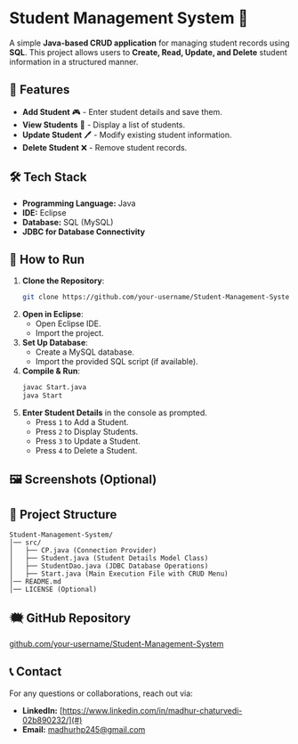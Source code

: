 # Student Management System 🏩

A simple **Java-based CRUD application** for managing student records using **SQL**. This project allows users to **Create, Read, Update, and Delete** student information in a structured manner.

## 📌 Features
- **Add Student** 🎮 - Enter student details and save them.
- **View Students** 📄 - Display a list of students.
- **Update Student** 🖊️ - Modify existing student information.
- **Delete Student** ❌ - Remove student records.

## 🛠 Tech Stack
- **Programming Language:** Java
- **IDE:** Eclipse
- **Database:** SQL (MySQL)
- **JDBC for Database Connectivity**

## 🚀 How to Run
1. **Clone the Repository**:
   ```sh
   git clone https://github.com/your-username/Student-Management-System.git
   ```
2. **Open in Eclipse**:
   - Open Eclipse IDE.
   - Import the project.
3. **Set Up Database**:
   - Create a MySQL database.
   - Import the provided SQL script (if available).
4. **Compile & Run**:
   ```sh
   javac Start.java
   java Start
   ```
5. **Enter Student Details** in the console as prompted.
   - Press `1` to Add a Student.
   - Press `2` to Display Students.
   - Press `3` to Update a Student.
   - Press `4` to Delete a Student.

## 🖼️ Screenshots (Optional)

## 📂 Project Structure
```
Student-Management-System/
│── src/
│   ├── CP.java (Connection Provider)
│   ├── Student.java (Student Details Model Class)
│   ├── StudentDao.java (JDBC Database Operations)
│   ├── Start.java (Main Execution File with CRUD Menu)
│── README.md
│── LICENSE (Optional)
```

## 🗮️ GitHub Repository
[github.com/your-username/Student-Management-System](https://github.com/your-username/Student-Management-System)

## 📞 Contact
For any questions or collaborations, reach out via:
- **LinkedIn:** [https://www.linkedin.com/in/madhur-chaturvedi-02b890232/](#)
- **Email:** madhurhp245@gmail.com

